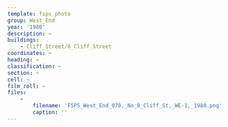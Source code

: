 ```yaml
---
template: fsps_photo
group: West_End
year: '1980'
description: ~
buildings:
    - Cliff_Street/8_Cliff_Street
coordinates: ~
heading: ~
classification: ~
section: ~
cell: ~
film_roll: ~
files:
    -
        filename: 'FSPS_West_End_078,_No_8_Cliff_St,_WE-1,_1980.png'
        caption: ''
---
```

